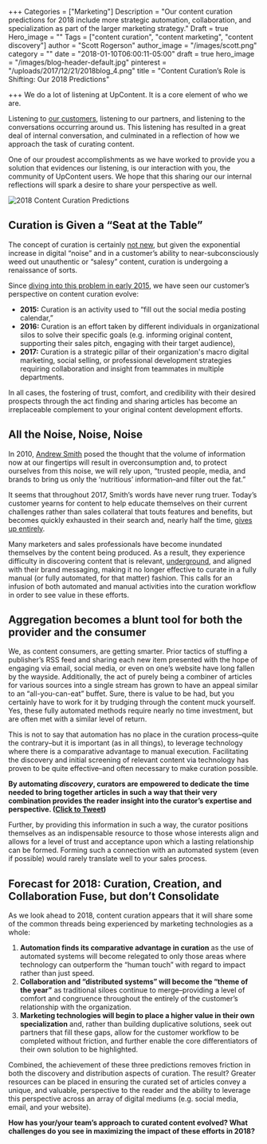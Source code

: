 +++
Categories = ["Marketing"]
Description = "Our content curation predictions for 2018 include more strategic automation, collaboration, and specialization as part of the larger marketing strategy."
Draft = true
Hero_image = ""
Tags = ["content curation", "content marketing", "content discovery"]
author = "Scott Rogerson"
author_image = "/images/scott.png"
category = ""
date = "2018-01-10T06:00:11-05:00"
draft = true
hero_image = "/images/blog-header-default.jpg"
pinterest = "/uploads/2017/12/21/2018blog_4.png"
title = "Content Curation’s Role is Shifting: Our 2018 Predictions"

+++
We do a lot of listening at UpContent. It is a core element of who we are.

Listening to [our customers](https://www.g2crowd.com/products/upcontent/reviews), listening to our partners, and listening to the conversations occurring around us. This listening has resulted in a great deal of internal conversation, and culminated in a reflection of how we approach the task of curating content.

One of our proudest accomplishments as we have worked to provide you a solution that evidences our listening, is our interaction with you, the community of UpContent users. We hope that this sharing our our internal reflections will spark a desire to share your perspective as well.

<img src="/uploads/2017/12/21/2018blog_4.png" alt="2018 Content Curation Predictions" style="margin:auto; display:block; max-width:600px;">

## Curation is Given a “Seat at the Table”

The concept of curation is certainly [not new](https://trends.google.com/trends/explore?date=all&q=%2Fm%2F0w33ztj), but given the exponential increase in digital “noise” and in a customer’s ability to near-subconsciously weed out unauthentic or “salesy” content, curation is undergoing a renaissance of sorts.

Since [diving into this problem in early 2015](https://upcontent.com/post/hootsuite-integration/), we have seen our customer’s perspective on content curation evolve:

* **2015:** Curation is an activity used to “fill out the social media posting calendar,”
* **2016:** Curation is an effort taken by different individuals in organizational silos to solve their specific goals (e.g. informing original content, supporting their sales pitch, engaging with their target audience),
* **2017:** Curation is a strategic pillar of their organization's macro digital marketing, social selling, or professional development strategies requiring collaboration and insight from teammates in multiple departments.

In all cases, the fostering of trust, comfort, and credibility with their desired prospects through the act finding and sharing articles has become an irreplaceable complement to your original content development efforts.

## All the Noise, Noise, Noise

In 2010, [Andrew Smith](http://escherman.com/2010/09/06/the-problem-of-information-obesity/) posed the thought that the volume of information now at our fingertips will result in overconsumption and, to protect ourselves from this noise, we will rely upon, “trusted people, media, and brands to bring us only the ‘nutritious’ information–and filter out the fat.”

It seems that throughout 2017, Smith’s words have never rung truer. Today’s customer yearns for content to help educate themselves on their current challenges rather than sales collateral that touts features and benefits, but becomes quickly exhausted in their search and, nearly half the time, [gives up entirely](https://www.slideshare.net/PingElizabeth/the-hidden-costs-of-information-work-2005-idc-report?next_slideshow=1).

Many marketers and sales professionals have become inundated themselves by the content being produced. As a result, they experience difficulty in discovering content that is relevant, [underground](http://contentmarketinginstitute.com/2016/04/content-curation-strategies/), and aligned with their brand messaging, making it no longer effective to curate in a fully manual (or fully automated, for that matter) fashion. This calls for an infusion of both automated and manual activities into the curation workflow in order to see value in these efforts.

## Aggregation becomes a blunt tool for both the provider and the consumer

We, as content consumers, are getting smarter. Prior tactics of stuffing a publisher’s RSS feed and sharing each new item presented with the hope of engaging via email, social media, or even on one’s website have long fallen by the wayside. Additionally, the act of purely being a combiner of articles for various sources into a single stream has grown to have an appeal similar to an “all-you-can-eat” buffet. Sure, there is value to be had, but you certainly have to work for it by trudging through the content muck yourself. Yes, these fully automated methods require nearly no time investment, but are often met with a similar level of return.

This is not to say that automation has no place in the curation process–quite the contrary–but it is important (as in all things), to leverage technology where there is a comparative advantage to manual execution. Facilitating the discovery and initial screening of relevant content via technology has proven to be quite effective–and often necessary to make curation possible.

**By automating _discovery_, curators are empowered to dedicate the time needed to bring together articles in such a way that their very combination provides the reader insight into the curator’s expertise and perspective. (**[**Click to Tweet**](https://ctt.ec/mASGD)**)**

Further, by providing this information in such a way, the curator positions themselves as an indispensable resource to those whose interests align and allows for a level of trust and acceptance upon which a lasting relationship can be formed. Forming such a connection with an automated system (even if possible) would rarely translate well to your sales process.

## Forecast for 2018: Curation, Creation, and Collaboration Fuse, but don’t Consolidate

As we look ahead to 2018, content curation appears that it will share some of the common threads being experienced by marketing technologies as a whole:

1. **Automation finds its comparative advantage in curation** as the use of automated systems will become relegated to only those areas where technology can outperform the “human touch” with regard to impact rather than just speed.
2. **Collaboration and “distributed systems” will become the “theme of the year”** as traditional siloes continue to merge–providing a level of comfort and congruence throughout the entirely of the customer’s relationship with the organization.
3. **Marketing technologies will begin to place a higher value in their own specialization** and, rather than building duplicative solutions, seek out partners that fill these gaps, allow for the customer workflow to be completed without friction, and further enable the core differentiators of their own solution to be highlighted.

Combined, the achievement of these three predictions removes friction in both the discovery and distribution aspects of curation. The result? Greater resources can be placed in ensuring the curated set of articles convey a unique, and valuable, perspective to the reader and the ability to leverage this perspective across an array of digital mediums (e.g. social media, email, and your website).

**How has your/your team’s approach to curated content evolved? What challenges do you see in maximizing the impact of these efforts in 2018?**
